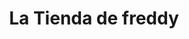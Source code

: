 ---
title: "La Tienda de freddy"
url: /simacota-bario-santa-barbara/la-tienda-de-freddy/
shop: Lebensmittel
---